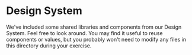 # Design System

We've included some shared libraries and components from our Design System. Feel free to look around. You may find it useful to reuse components or values, but you probably won't need to modify any files in this directory during your exercise.
